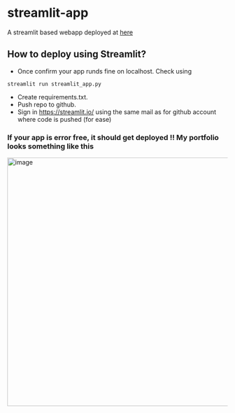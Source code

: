 # streamlit-app

A streamlit based webapp deployed at [here](https://app-app-mtien.streamlit.app)

## How to deploy using Streamlit?
* Once confirm your app runds fine on localhost. Check using 
```
streamlit run streamlit_app.py 
```

* Create requirements.txt. 
* Push repo to github.
* Sign in https://streamlit.io/ using the same mail as for github account where code is pushed (for ease)


### If your app is error free, it should get deployed !! My portfolio looks something like this

<img width="568" alt="image" src="https://github.com/mtien314/streamlit-app/assets/90877954/a6216c79-c5dc-407f-9887-57fc9fbcc4d5">

